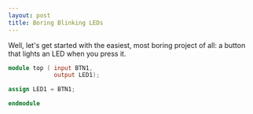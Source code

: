 ```yaml
---
layout: post
title: Boring Blinking LEDs
---
```


Well, let's get started with the easiest, most boring project of all: a button that lights an LED when you press it.

```verilog
module top ( input BTN1,
             output LED1);

assign LED1 = BTN1;

endmodule
```
